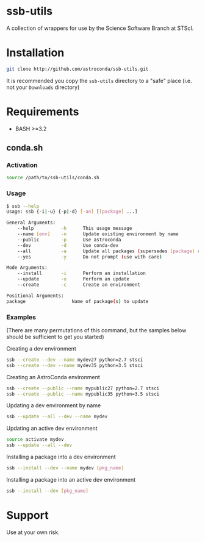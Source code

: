 # ssb-utils

A collection of wrappers for use by the Science Software Branch at STScI.

# Installation

```bash
git clone http://github.com/astroconda/ssb-utils.git
```

It is recommended you copy the `ssb-utils` directory to a "safe" place (i.e. not your `Downloads` directory)

# Requirements

- BASH >=3.2

## conda.sh

### Activation

```bash
source /path/to/ssb-utils/conda.sh
```

### Usage

```bash
$ ssb --help
Usage: ssb {-i|-u} {-p|-d} [-an] [[package] ...]

General Arguments:
    --help          -h      This usage message
    --name [env]    -n      Update existing environment by name
    --public        -p      Use astroconda
    --dev           -d      Use conda-dev
    --all           -a      Update all packages (supersedes [package] requests)
    --yes           -y      Do not prompt (use with care)

Mode Arguments:
    --install       -i      Perform an installation
    --update        -u      Perform an update
    --create        -c      Create an environment

Positional Arguments:
package                 Name of package(s) to update
```

### Examples

(There are many permutations of this command, but the samples below should be sufficient to get you started)

Creating a dev environment

```bash
ssb --create --dev --name mydev27 python=2.7 stsci
ssb --create --dev --name mydev35 python=3.5 stsci
```

Creating an AstroConda environment

```bash
ssb --create --public --name mypublic27 python=2.7 stsci
ssb --create --public --name mypublic35 python=3.5 stsci
```

Updating a dev environment by name

```bash
ssb --update --all --dev --name mydev
```

Updating an active dev environment

```bash
source activate mydev
ssb --update --all --dev
```

Installing a package into a dev environment

```bash
ssb --install --dev --name mydev [pkg_name]
```

Installing a package into an active dev environment

```bash
ssb --install --dev [pkg_name]
```

# Support

Use at your own risk.
